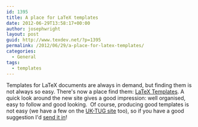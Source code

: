 ```yaml
---
id: 1395
title: A place for LaTeX templates
date: 2012-06-29T13:58:17+00:00
author: josephwright
layout: post
guid: http://www.texdev.net/?p=1395
permalink: /2012/06/29/a-place-for-latex-templates/
categories:
  - General
tags:
  - templates
---
```

Templates for LaTeX documents are always in demand, but finding them is not always so easy. There's now a place find them: [LaTeX Templates](https://www.latextemplates.com). A quick look around the new site gives a good impression: well organised, easy to follow and good looking.  Of course, producing good templates is not easy (we have a few on the [UK-TUG site](http://uk.tug.org/category/templates/) too), so if you have a good suggestion I'd [send it in](https://www.latextemplates.com/submit)!
